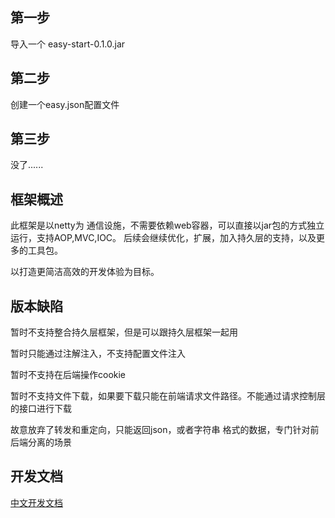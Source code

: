 ## 第一步

导入一个 easy-start-0.1.0.jar

## 第二步

创建一个easy.json配置文件

## 第三步

没了......

## 框架概述
此框架是以netty为 通信设施，不需要依赖web容器，可以直接以jar包的方式独立运行，支持AOP,MVC,IOC。 后续会继续优化，扩展，加入持久层的支持，以及更多的工具包。

以打造更简洁高效的开发体验为目标。

## 版本缺陷
暂时不支持整合持久层框架，但是可以跟持久层框架一起用

暂时只能通过注解注入，不支持配置文件注入

暂时不支持在后端操作cookie

暂时不支持文件下载，如果要下载只能在前端请求文件路径。不能通过请求控制层的接口进行下载

故意放弃了转发和重定向，只能返回json，或者字符串 格式的数据，专门针对前后端分离的场景

## 开发文档

[中文开发文档](https://zhuanlan.zhihu.com/p/35899386)
